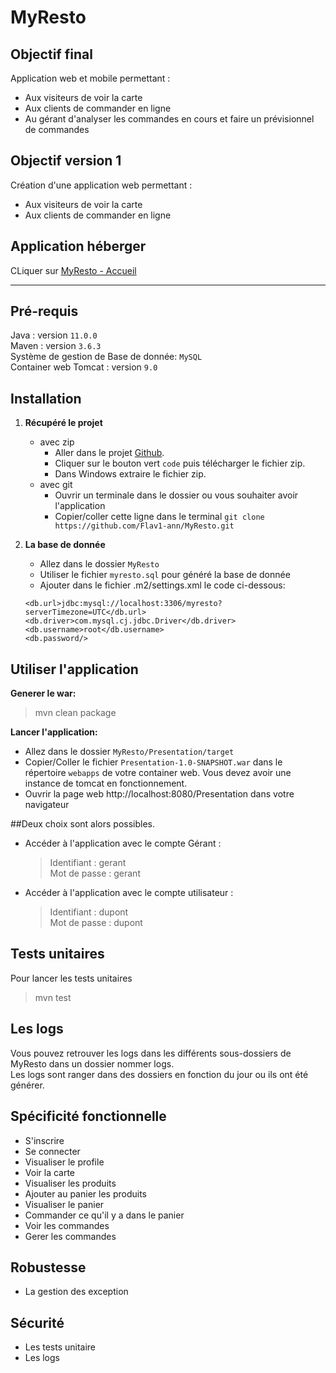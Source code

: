 # MyResto

## Objectif final
Application web et mobile permettant :
* Aux visiteurs de voir la carte
* Aux clients de commander en ligne
* Au gérant d'analyser les commandes en cours et faire un prévisionnel de commandes


## Objectif version 1
Création d'une application web permettant :
* Aux visiteurs de voir la carte
* Aux clients de commander en ligne


## Application héberger
CLiquer sur [MyResto - Accueil](http://vps-0c0ccce5.vps.ovh.net:8081/MyResto/)


<hr>

## Pré-requis
Java : version `11.0.0` <br>
Maven : version `3.6.3` <br>
Système de gestion de Base de donnée: `MySQL` <br>
Container web Tomcat : version `9.0`


## Installation

1. **Récupéré le projet**
    * avec zip
        * Aller dans le projet [Github](https://github.com/Flav1-ann/MyResto).
        * Cliquer sur le bouton vert `code` puis télécharger le fichier zip.
        * Dans Windows extraire le fichier zip.
    * avec git
        * Ouvrir un terminale dans le dossier ou vous souhaiter avoir l'application
        * Copier/coller cette ligne dans le terminal `git clone https://github.com/Flav1-ann/MyResto.git`
    

2. **La base de donnée**
   * Allez dans le dossier `MyResto`
   * Utiliser le fichier `myresto.sql` pour généré la base de donnée
   * Ajouter dans le fichier .m2/settings.xml le code ci-dessous:
   ```
   <db.url>jdbc:mysql://localhost:3306/myresto?serverTimezone=UTC</db.url>
   <db.driver>com.mysql.cj.jdbc.Driver</db.driver>
   <db.username>root</db.username>
   <db.password/>
   ```

## Utiliser l'application

**Generer le war:**
> mvn clean package

**Lancer l'application:**
* Allez dans le dossier `MyResto/Presentation/target`
* Copier/Coller le fichier `Presentation-1.0-SNAPSHOT.war` dans le répertoire `webapps` de votre container web. Vous devez avoir une instance de tomcat en fonctionnement.
* Ouvrir la page web http://localhost:8080/Presentation dans votre navigateur

##Deux choix sont alors possibles.

* Accéder à l'application avec le compte Gérant :

  > Identifiant : gerant
  >  <br/>Mot de passe : gerant

* Accéder à l'application avec le compte utilisateur :

  > Identifiant : dupont
  >  <br/>Mot de passe : dupont
  
## Tests unitaires
Pour lancer les tests unitaires
> mvn test


## Les logs
Vous pouvez retrouver les logs dans les différents sous-dossiers de MyResto dans un dossier nommer logs. <br>
Les logs sont ranger dans des dossiers en fonction du jour ou ils ont été générer.


## Spécificité fonctionnelle
* S'inscrire
* Se connecter
* Visualiser le profile
* Voir la carte
* Visualiser les produits
* Ajouter au panier les produits
* Visualiser le panier
* Commander ce qu'il y a dans le panier
* Voir les commandes
* Gerer les commandes


## Robustesse
* La gestion des exception


## Sécurité
* Les tests unitaire
* Les logs
